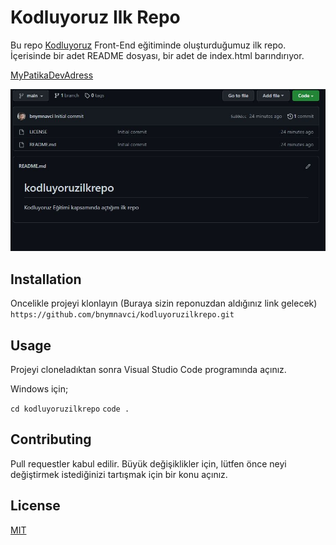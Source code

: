 # Kodluyoruz Ilk Repo
Bu repo [Kodluyoruz](https://www.kodluyoruz.org/) Front-End eğitiminde oluşturduğumuz ilk repo. İçerisinde bir adet README dosyası, bir adet de index.html barındırıyor.

[MyPatikaDevAdress](https://app.patika.dev/bnymnavci)

![KodluyoruzIcınJpg](https://github.com/bnymnavci/kodluyoruzilkrepo/blob/main/myProject.JPG)

## Installation
Oncelikle projeyi klonlayın (Buraya sizin reponuzdan aldığınız link gelecek)
```https://github.com/bnymnavci/kodluyoruzilkrepo.git```
## Usage
Projeyi cloneladıktan sonra Visual Studio Code programında açınız.

Windows için;

```cd kodluyoruzilkrepo```
```code . ```

## Contributing
Pull requestler kabul edilir. Büyük değişiklikler için, lütfen önce neyi değiştirmek istediğinizi tartışmak için bir konu açınız.

## License

[MIT](https://choosealicense.com/licenses/mit/)
